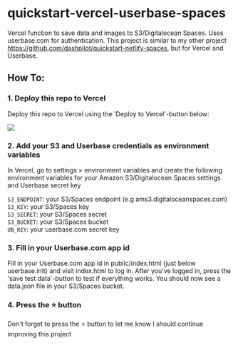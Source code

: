 # quickstart-vercel-userbase-spaces
Vercel function to save data and images to S3/Digitalocean Spaces. Uses userbase.com for authentication. This project is similar to my other project https://github.com/dashpilot/quickstart-netlify-spaces, but for Vercel and Userbase.

## How To:

### 1. Deploy this repo to Vercel

Deploy this repo to Vercel using the 'Deploy to Vercel'-button below:

<a href="https://app.netlify.com/start/deploy?repository=https://github.com/dashpilot/quickstart-netlify-spaces"><img src="https://www.netlify.com/img/deploy/button.svg" /></a>

### 2. Add your S3 and Userbase credentials as environment variables

In Vercel, go to settings > environment variables and create the following environment variables for your Amazon S3/Digitalocean Spaces settings and Userbase secret key

`S3_ENDPOINT`: your S3/Spaces endpoint (e.g ams3.digitaloceanspaces.com)\
`S3_KEY`: your S3/Spaces key\
`S3_SECRET`: your S3/Spaces secret\
`S3_BUCKET`: your S3/Spaces bucket\
`UB_KEY`: your userbase.com secret key

### 3. Fill in your Userbase.com app id
Fill in your Userbase.com app id in public/index.html (just below userbase.init) and visit index.html to log in. After you've logged in, press the 'save test data'-button to test if everything works. You should now see a data.json file in your S3/Spaces bucket.

### 4. Press the :star: button
Don't forget to press the :star: button to let me know I should continue improving this project

